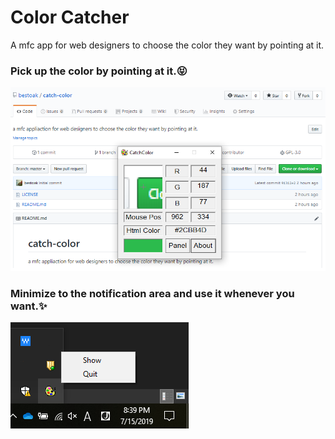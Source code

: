 # Color Catcher
A mfc app for web designers to choose the color they want by pointing at it.

### Pick up the color by pointing at it.:stuck_out_tongue_closed_eyes:
<img src="./img/main.png">

### Minimize to the notification area and use it whenever you want.:sparkles:
<img src="./img/sysTray.png">
